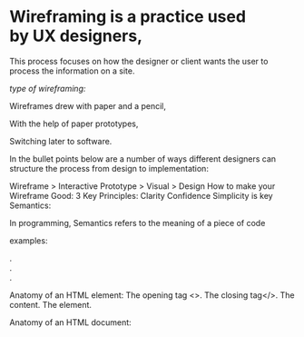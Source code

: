 

# Wireframing is a practice used by UX designers,

This process focuses on how the designer or client wants the user to process the information on a site.

*type of wireframing:*

Wireframes drew with paper and a pencil,

With the help of paper prototypes,

Switching later to software.

In the bullet points below are a number of ways different designers can structure the process from design to implementation:

Wireframe > Interactive Prototype > Visual > Design
How to make your Wireframe Good: 3 Key Principles:
Clarity
Confidence
Simplicity is key
Semantics:


In programming, Semantics refers to the meaning of a piece of code

examples:

<article></article>.
<aside></aside>.
<main></main>.


Anatomy of an HTML element:
The opening tag <>.
The closing tag</>.
The content.
The element.


Anatomy of an HTML document:
<!DOCTYPE html>
<html></html>
<head></head>
<meta charset="utf-8">
<title></title>
<body></body>


















